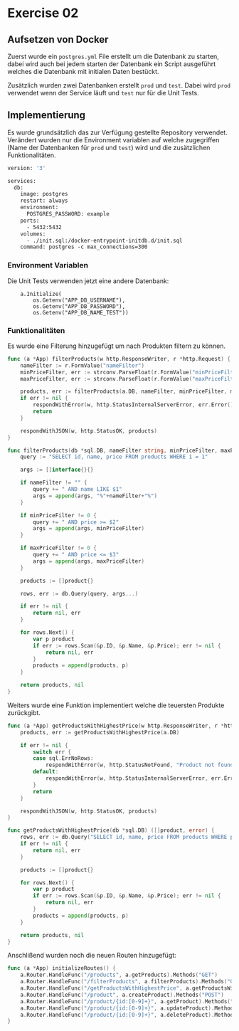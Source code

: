 # Exercise 02

## Aufsetzen von Docker
Zuerst wurde ein `postgres.yml` File erstellt um die Datenbank zu starten, dabei wird auch bei jedem starten der Datenbank ein Script ausgeführt welches die Datenbank mit initialen Daten bestückt.

Zusätzlich wurden zwei Datenbanken erstellt `prod` und `test`. Dabei wird `prod` verwendet wenn der Service läuft und `test` nur für die Unit Tests.

## Implementierung
Es wurde grundsätzlich das zur Verfügung gestellte Repository verwendet.
Verändert wurden nur die Environment variablen auf welche zugegriffen (Name der Datenbanken für `prod` und `test`) wird und die zusätzlichen Funktionalitäten.

```Dockerfile
version: '3'

services:
  db:
    image: postgres
    restart: always
    environment:
      POSTGRES_PASSWORD: example
    ports:
      - 5432:5432
    volumes:
      - ./init.sql:/docker-entrypoint-initdb.d/init.sql
    command: postgres -c max_connections=300
```

### Environment Variablen
Die Unit Tests verwenden jetzt eine andere Datenbank:

```
	a.Initialize(
		os.Getenv("APP_DB_USERNAME"),
		os.Getenv("APP_DB_PASSWORD"),
		os.Getenv("APP_DB_NAME_TEST"))
```

### Funktionalitäten
Es wurde eine Filterung hinzugefügt um nach Produkten filtern zu können.
```Go
func (a *App) filterProducts(w http.ResponseWriter, r *http.Request) {
	nameFilter := r.FormValue("nameFilter")
	minPriceFilter, err := strconv.ParseFloat(r.FormValue("minPriceFilter"), 64)
	maxPriceFilter, err := strconv.ParseFloat(r.FormValue("maxPriceFilter"), 64)

	products, err := filterProducts(a.DB, nameFilter, minPriceFilter, maxPriceFilter)
	if err != nil {
		respondWithError(w, http.StatusInternalServerError, err.Error())
		return
	}

	respondWithJSON(w, http.StatusOK, products)
}
```

```Go
func filterProducts(db *sql.DB, nameFilter string, minPriceFilter, maxPriceFilter float64) ([]product, error) {
	query := "SELECT id, name, price FROM products WHERE 1 = 1"

	args := []interface{}{}

	if nameFilter != "" {
		query += " AND name LIKE $1"
		args = append(args, "%"+nameFilter+"%")
	}

	if minPriceFilter != 0 {
		query += " AND price >= $2"
		args = append(args, minPriceFilter)
	}

	if maxPriceFilter != 0 {
		query += " AND price <= $3"
		args = append(args, maxPriceFilter)
	}

	products := []product{}

	rows, err := db.Query(query, args...)

	if err != nil {
		return nil, err
	}

	for rows.Next() {
		var p product
		if err := rows.Scan(&p.ID, &p.Name, &p.Price); err != nil {
			return nil, err
		}
		products = append(products, p)
	}

	return products, nil
}
```

Weiters wurde eine Funktion implementiert welche die teuersten Produkte zurückgibt.
```Go
func (a *App) getProductsWithHighestPrice(w http.ResponseWriter, r *http.Request) {
	products, err := getProductsWithHighestPrice(a.DB)

	if err != nil {
		switch err {
		case sql.ErrNoRows:
			respondWithError(w, http.StatusNotFound, "Product not found")
		default:
			respondWithError(w, http.StatusInternalServerError, err.Error())
		}
		return
	}

	respondWithJSON(w, http.StatusOK, products)
}
```

```Go
func getProductsWithHighestPrice(db *sql.DB) ([]product, error) {
	rows, err := db.Query("SELECT id, name, price FROM products WHERE price = (SELECT MAX(price) FROM products)")
	if err != nil {
		return nil, err
	}

	products := []product{}

	for rows.Next() {
		var p product
		if err := rows.Scan(&p.ID, &p.Name, &p.Price); err != nil {
			return nil, err
		}
		products = append(products, p)
	}

	return products, nil
}
```

Anschlißend wurden noch die neuen Routen hinzugefügt:
```Go
func (a *App) initializeRoutes() {
	a.Router.HandleFunc("/products", a.getProducts).Methods("GET")
	a.Router.HandleFunc("/filterProducts", a.filterProducts).Methods("GET")
	a.Router.HandleFunc("/getProductsWithHighestPrice", a.getProductsWithHighestPrice).Methods("GET")
	a.Router.HandleFunc("/product", a.createProduct).Methods("POST")
	a.Router.HandleFunc("/product/{id:[0-9]+}", a.getProduct).Methods("GET")
	a.Router.HandleFunc("/product/{id:[0-9]+}", a.updateProduct).Methods("PUT")
	a.Router.HandleFunc("/product/{id:[0-9]+}", a.deleteProduct).Methods("DELETE")
}
```